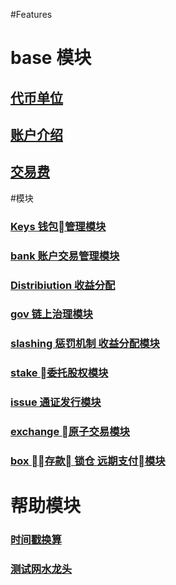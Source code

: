 #Features

# base 模块
## [代币单位](./Coin-Type.md)
## [账户介绍](./AccountGuide.md)
## [交易费](./fees.md)


#模块

### [Keys 钱包管理模块](./keys.md)
### [bank 账户交易管理模块](./bank.md)
### [Distribiution  收益分配](./Distribiution.md)
### [gov 链上治理模块](./gov.md)
### [slashing 惩罚机制 收益分配模块](./slashing.md)
### [stake 委托股权模块](./stake.md)
### [issue 通证发行模块](./issue.md)
### [exchange 原子交易模块](./exchange.md)
### [box 存款 锁仓 远期支付模块](./box.md)




# 帮助模块
### [时间戳换算](./Unix-timestamp.md)
### [测试网水龙头](https://github.com/hashgard/hashgard/blob/master/docs/translations/zh/cli/hashgardcli/faucet/send.md)
